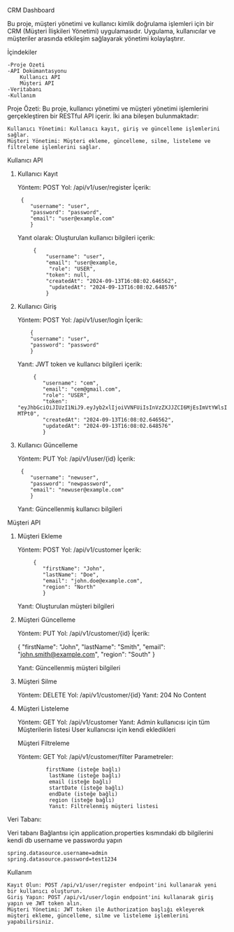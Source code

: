 CRM Dashboard

Bu proje, müşteri yönetimi ve kullanıcı kimlik doğrulama işlemleri için bir CRM (Müşteri İlişkileri Yönetimi) uygulamasıdır. Uygulama, kullanıcılar ve müşteriler arasında etkileşim sağlayarak yönetimi kolaylaştırır.


İçindekiler

    -Proje Özeti
    -API Dokümantasyonu
        Kullanıcı API
        Müşteri API
    -Veritabanı
    -Kullanım

Proje Özeti:
Bu proje, kullanıcı yönetimi ve müşteri yönetimi işlemlerini gerçekleştiren bir RESTful API içerir. İki ana bileşen bulunmaktadır:

    Kullanıcı Yönetimi: Kullanıcı kayıt, giriş ve güncelleme işlemlerini sağlar.
    Müşteri Yönetimi: Müşteri ekleme, güncelleme, silme, listeleme ve filtreleme işlemlerini sağlar.


Kullanıcı API
1. Kullanıcı Kayıt

   Yöntem: POST
   Yol: /api/v1/user/register
   İçerik:
            
        {
           "username": "user",
           "password": "password",
           "email": "user@example.com"
           }

   Yanıt olarak: Oluşturulan kullanıcı bilgileri
        içerik:
                
            {
                "username": "user",
                "email": "user@example,
                 "role": "USER",
                "token": null,
                "createdAt": "2024-09-13T16:08:02.646562",
                 "updatedAt": "2024-09-13T16:08:02.648576"
                }

2. Kullanıcı Giriş

   Yöntem: POST
   Yol: /api/v1/user/login
   İçerik:


           {
           "username": "user",
           "password": "password"
           }

   Yanıt: JWT token ve kullanıcı bilgileri
        içerik:
            
            {
               "username": "cem",
               "email": "cem@gmail.com",
               "role": "USER",
               "token": "eyJhbGciOiJIUzI1NiJ9.eyJyb2xlIjoiVVNFUiIsInVzZXJJZCI6MjEsImVtYWlsIjoiY2VtQGdtYWlsLmNvbSIsInN1YiI6ImNlbSIsImlhdCI6MTcyNjIzMzAwNCwiZXhwIjoxNzI2MjM2NjA0fQ.9aYeMNhHR18xlkV_IGoLdLDhjy2QBj6gWEwF5-MTPt0",
               "createdAt": "2024-09-13T16:08:02.646562",
               "updatedAt": "2024-09-13T16:08:02.648576"
               } 

3. Kullanıcı Güncelleme

   Yöntem: PUT
   Yol: /api/v1/user/{id}
   İçerik:
           
        {
           "username": "newuser",
           "password": "newpassword",
           "email": "newuser@example.com"
           }

   Yanıt: Güncellenmiş kullanıcı bilgileri

Müşteri API
1. Müşteri Ekleme

   Yöntem: POST
   Yol: /api/v1/customer
   İçerik:

            {
               "firstName": "John",
               "lastName": "Doe",
               "email": "john.doe@example.com",
               "region": "North"
               }

   Yanıt: Oluşturulan müşteri bilgileri

2. Müşteri Güncelleme

   Yöntem: PUT
   Yol: /api/v1/customer/{id}
   İçerik:

 
    {
       "firstName": "John",
       "lastName": "Smith",
       "email": "john.smith@example.com",
       "region": "South"
       }

   Yanıt: Güncellenmiş müşteri bilgileri

3. Müşteri Silme

   Yöntem: DELETE
   Yol: /api/v1/customer/{id}
   Yanıt: 204 No Content

4. Müşteri Listeleme

   Yöntem: GET
   Yol: /api/v1/customer
   Yanıt: Admin kullanıcısı için tüm Müşterilerin listesi User kullanıcısı için kendi ekledikleri

   Müşteri Filtreleme

      Yöntem: GET
   Yol: /api/v1/customer/filter
   Parametreler:

                firstName (isteğe bağlı)
                 lastName (isteğe bağlı)
                 email (isteğe bağlı)
                 startDate (isteğe bağlı)
                 endDate (isteğe bağlı)
                 region (isteğe bağlı)
                 Yanıt: Filtrelenmiş müşteri listesi


Veri Tabanı:
    
Veri tabanı Bağlantısı için application.properties kısmındaki db bilgilerini kendi db username ve passwordu yapın
    
    spring.datasource.username=admin
    spring.datasource.password=test1234

Kullanım

    Kayıt Olun: POST /api/v1/user/register endpoint'ini kullanarak yeni bir kullanıcı oluşturun.
    Giriş Yapın: POST /api/v1/user/login endpoint'ini kullanarak giriş yapın ve JWT token alın.
    Müşteri Yönetimi: JWT token ile Authorization başlığı ekleyerek müşteri ekleme, güncelleme, silme ve listeleme işlemlerini yapabilirsiniz.